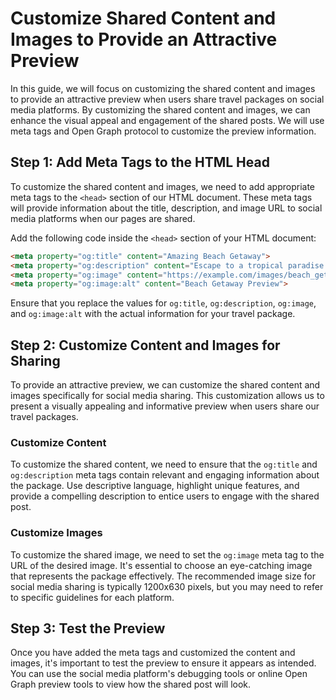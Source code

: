 # Customize Shared Content and Images to Provide an Attractive Preview

In this guide, we will focus on customizing the shared content and images to provide an attractive preview when users share travel packages on social media platforms. By customizing the shared content and images, we can enhance the visual appeal and engagement of the shared posts. We will use meta tags and Open Graph protocol to customize the preview information.

## Step 1: Add Meta Tags to the HTML Head

To customize the shared content and images, we need to add appropriate meta tags to the `<head>` section of our HTML document. These meta tags will provide information about the title, description, and image URL to social media platforms when our pages are shared.

Add the following code inside the `<head>` section of your HTML document:

```html
<meta property="og:title" content="Amazing Beach Getaway">
<meta property="og:description" content="Escape to a tropical paradise with our amazing beach getaway package. Enjoy pristine beaches, luxurious accommodations, and a range of exciting activities.">
<meta property="og:image" content="https://example.com/images/beach_getaway.jpg">
<meta property="og:image:alt" content="Beach Getaway Preview">
```

Ensure that you replace the values for `og:title`, `og:description`, `og:image`, and `og:image:alt` with the actual information for your travel package.

## Step 2: Customize Content and Images for Sharing

To provide an attractive preview, we can customize the shared content and images specifically for social media sharing. This customization allows us to present a visually appealing and informative preview when users share our travel packages.

### Customize Content

To customize the shared content, we need to ensure that the `og:title` and `og:description` meta tags contain relevant and engaging information about the package. Use descriptive language, highlight unique features, and provide a compelling description to entice users to engage with the shared post.

### Customize Images

To customize the shared image, we need to set the `og:image` meta tag to the URL of the desired image. It's essential to choose an eye-catching image that represents the package effectively. The recommended image size for social media sharing is typically 1200x630 pixels, but you may need to refer to specific guidelines for each platform.

## Step 3: Test the Preview

Once you have added the meta tags and customized the content and images, it's important to test the preview to ensure it appears as intended. You can use the social media platform's debugging tools or online Open Graph preview tools to view how the shared post will look.
